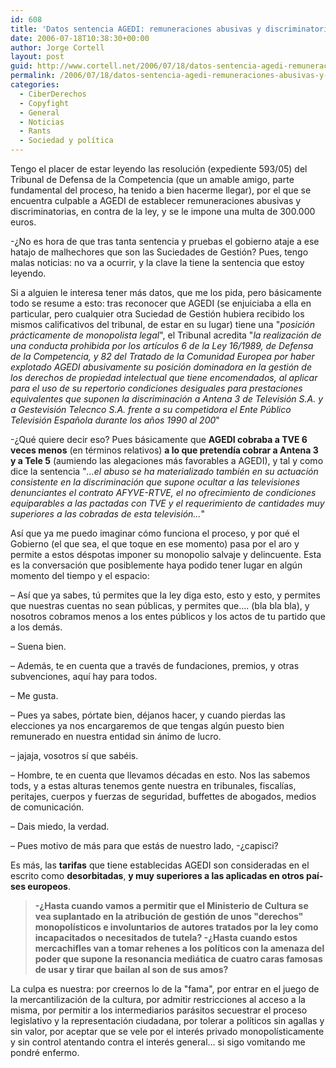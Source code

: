 ```yaml
---
id: 608
title: 'Datos sentencia AGEDI: remuneraciones abusivas y discriminatorias'
date: 2006-07-18T10:38:30+00:00
author: Jorge Cortell
layout: post
guid: http://www.cortell.net/2006/07/18/datos-sentencia-agedi-remuneraciones-abusivas-y-discriminatorias/
permalink: /2006/07/18/datos-sentencia-agedi-remuneraciones-abusivas-y-discriminatorias/
categories:
  - CiberDerechos
  - Copyfight
  - General
  - Noticias
  - Rants
  - Sociedad y polí­tica
---
```

Tengo el placer de estar leyendo las resolución (expediente 593/05) del Tribunal de Defensa de la Competencia (que un amable amigo, parte fundamental del proceso, ha tenido a bien hacerme llegar), por el que se encuentra culpable a AGEDI de establecer remuneraciones abusivas y discriminatorias, en contra de la ley, y se le impone una multa de 300.000 euros.

-¿No es hora de que tras tanta sentencia y pruebas el gobierno ataje a ese hatajo de malhechores que son las Suciedades de Gestión? Pues, tengo malas noticias: no va a ocurrir, y la clave la tiene la sentencia que estoy leyendo.

Si a alguien le interesa tener más datos, que me los pida, pero básicamente todo se resume a esto: tras reconocer que AGEDI (se enjuiciaba a ella en particular, pero cualquier otra Suciedad de Gestión hubiera recibido los mismos calificativos del tribunal, de estar en su lugar) tiene una "_posición prácticamente de monopolista legal_", el Tribunal acredita "_la realización de una conducta prohibida por los artí­culos 6 de la Ley 16/1989, de Defensa de la Competencia, y 82 del Tratado de la Comunidad Europea por haber explotado AGEDI abusivamente su posición dominadora en la gestión de los derechos de propiedad intelectual que tiene encomendados, al aplicar para el uso de su repertorio condiciones desiguales para prestaciones equivalentes que suponen la discriminación a Antena 3 de Televisión S.A. y a Gestevisión Telecnco S.A. frente a su competidora el Ente Público Televisión Española durante los años 1990 al 200_"

-¿Qué quiere decir eso? Pues básicamente que **AGEDI cobraba a TVE 6 veces menos** (en términos relativos) **a lo que pretendí­a cobrar a Antena 3 y a Tele 5** (aumiendo las alegaciones más favorables a AGEDI), y tal y como dice la sentencia "_...el abuso se ha materializado también en su actuación consistente en la discriminación que supone ocultar a las televisiones denunciantes el contrato AFYVE-RTVE, el no ofrecimiento de condiciones equiparables a las pactadas con TVE y el requerimiento de cantidades muy superiores a las cobradas de esta televisión..._"

Así­ que ya me puedo imaginar cómo funciona el proceso, y por qué el Gobierno (el que sea, el que toque en ese momento) pasa por el aro y permite a estos déspotas imponer su monopolio salvaje y delincuente. Esta es la conversación que posiblemente haya podido tener lugar en algún momento del tiempo y el espacio:

– Así­ que ya sabes, tú permites que la ley diga esto, esto y esto, y permites que nuestras cuentas no sean públicas, y permites que.... (bla bla bla), y nosotros cobramos menos a los entes públicos y los actos de tu partido que a los demás.

– Suena bien.

– Además, te en cuenta que a través de fundaciones, premios, y otras subvenciones, aquí­ hay para todos.

– Me gusta.

– Pues ya sabes, pórtate bien, déjanos hacer, y cuando pierdas las elecciones ya nos encargaremos de que tengas algún puesto bien remunerado en nuestra entidad sin ánimo de lucro.

– jajaja, vosotros sí­ que sabéis.

– Hombre, te en cuenta que llevamos décadas en esto. Nos las sabemos tods, y a estas alturas tenemos gente nuestra en tribunales, fiscalí­as, peritajes, cuerpos y fuerzas de seguridad, buffettes de abogados, medios de comunicación.

– Dais miedo, la verdad.

– Pues motivo de más para que estás de nuestro lado, -¿capisci?

Es más, las **tarifas** que tiene establecidas AGEDI son consideradas en el escrito como **desorbitadas**, **y muy superiores a las aplicadas en otros paí­ses europeos**.

> **-¿Hasta cuando vamos a permitir que el Ministerio de Cultura se vea suplantado en la atribución de gestión de unos "derechos" monopolí­sticos e involuntarios de autores tratados por la ley como incapacitados o necesitados de tutela? -¿Hasta cuando estos mercachifles van a tomar rehenes a los polí­ticos con la amenaza del poder que supone la resonancia mediática de cuatro caras famosas de usar y tirar que bailan al son de sus amos?**

La culpa es nuestra: por creernos lo de la "fama", por entrar en el juego de la mercantilización de la cultura, por admitir restricciones al acceso a la misma, por permitir a los intermediarios parásitos secuestrar el proceso legislativo y la representación ciudadana, por tolerar a polí­ticos sin agallas y sin valor, por aceptar que se vele por el interés privado monopolí­sticamente y sin control atentando contra el interés general... si sigo vomitando me pondré enfermo.